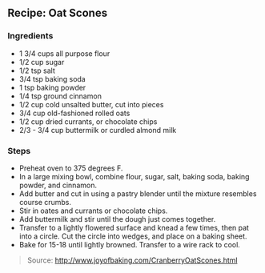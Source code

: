 ## Recipe: Oat Scones


### Ingredients
 - 1 3/4 cups all purpose flour
 - 1/2 cup sugar
 - 1/2 tsp salt
 - 3/4 tsp baking soda
 - 1 tsp baking powder
 - 1/4 tsp ground cinnamon
 - 1/2 cup cold unsalted butter, cut into pieces
 - 3/4 cup old-fashioned rolled oats
 - 1/2 cup dried currants, or chocolate chips
 - 2/3 - 3/4 cup buttermilk or curdled almond milk

### Steps
 - Preheat oven to 375 degrees F.
 - In a large mixing bowl, combine flour, sugar, salt, baking soda, baking powder, and cinnamon.
 - Add butter and cut in using a pastry blender until the mixture resembles course crumbs.
 - Stir in oates and currants or chocolate chips.
 - Add buttermilk and stir until the dough just comes together.
 - Transfer to a lightly flowered surface and knead a few times, then pat into a circle. Cut the circle into wedges, and place on a baking sheet.
 - Bake for 15-18 until lightly browned. Transfer to a wire rack to cool.

> Source: http://www.joyofbaking.com/CranberryOatScones.html
